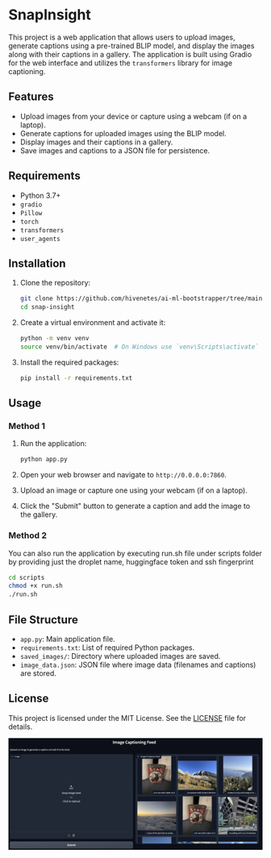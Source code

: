# SnapInsight

This project is a web application that allows users to upload images, generate captions using a pre-trained BLIP model, and display the images along with their captions in a gallery. The application is built using Gradio for the web interface and utilizes the `transformers` library for image captioning.

## Features

- Upload images from your device or capture using a webcam (if on a laptop).
- Generate captions for uploaded images using the BLIP model.
- Display images and their captions in a gallery.
- Save images and captions to a JSON file for persistence.

## Requirements

- Python 3.7+
- `gradio`
- `Pillow`
- `torch`
- `transformers`
- `user_agents`

## Installation

1. Clone the repository:
    ```sh
    git clone https://github.com/hivenetes/ai-ml-bootstrapper/tree/main/snap-insight
    cd snap-insight
    ```

2. Create a virtual environment and activate it:
    ```sh
    python -m venv venv
    source venv/bin/activate  # On Windows use `venv\Scripts\activate`
    ```

3. Install the required packages:
    ```sh
    pip install -r requirements.txt
    ```

## Usage

### Method 1
1. Run the application:
    ```sh
    python app.py
    ```

2. Open your web browser and navigate to `http://0.0.0.0:7860`.

3. Upload an image or capture one using your webcam (if on a laptop).

4. Click the "Submit" button to generate a caption and add the image to the gallery.

### Method 2
You can also run the application by executing run.sh file under scripts folder by providing just the droplet name, huggingface token and ssh fingerprint
```sh
cd scripts  
chmod +x run.sh
./run.sh
```

## File Structure

- `app.py`: Main application file.
- `requirements.txt`: List of required Python packages.
- `saved_images/`: Directory where uploaded images are saved.
- `image_data.json`: JSON file where image data (filenames and captions) are stored.

## License

This project is licensed under the MIT License. See the [LICENSE](LICENSE) file for details.

![SnapInsight](SnapInsight.png)
